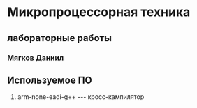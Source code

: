 # Микропроцессорная техника
## лабораторные работы

### Мягков Даниил

## Используемое ПО

1. arm-none-eadi-g++ --- кросс-кампилятор